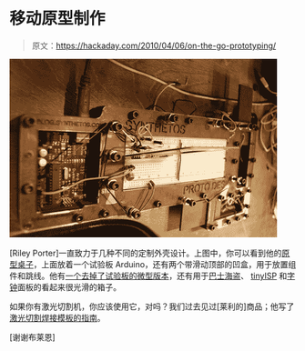 # 移动原型制作

> 原文：<https://hackaday.com/2010/04/06/on-the-go-prototyping/>

![](img/1c4dd5a2aa7a2896ef400418aa54b259.png "prototyping-on-the-go")

[Riley Porter]一直致力于几种不同的定制外壳设计。上图中，你可以看到他的[原型桌子](http://www.flickr.com/photos/rileyporter/4349185833/)，上面放着一个试验板 Arduino，还有两个带滑动顶部的凹盒，用于放置组件和跳线。他有[一个去掉了试验板的微型版本](http://www.flickr.com/photos/rileyporter/4495859856/in/set-72157623298276937/)，还有用于[巴士海盗](http://www.flickr.com/photos/rileyporter/4489870353/)、 [tinyISP](http://www.flickr.com/photos/rileyporter/4462821245/) 和[字钟](http://www.flickr.com/photos/rileyporter/4392886806/)面板的看起来很光滑的箱子。

如果你有激光切割机，你应该使用它，对吗？我们过去见过[莱利的]商品；他写了[激光切割焊接模板的指南](http://hackaday.com/2010/03/19/laser-cutting-solder-stencils/)。

[谢谢布莱恩]